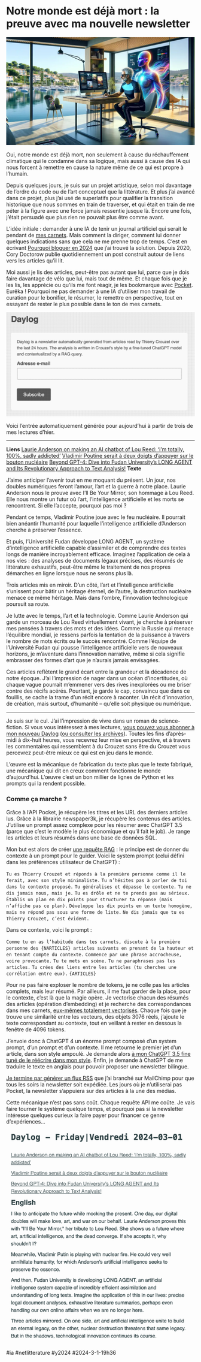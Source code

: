# Notre monde est déjà mort : la preuve avec ma nouvelle newsletter

![Bosse pour moi](_i/daylog01.webp)

Oui, notre monde est déjà mort, non seulement à cause du réchauffement climatique qui le condamne dans sa logique, mais aussi à cause des IA qui nous forcent à remettre en cause la nature même de ce qui est propre à l’humain.

Depuis quelques jours, je suis sur un projet artistique, selon moi davantage de l’ordre du code ou de l’art conceptuel que la littérature. Et plus j’ai avancé dans ce projet, plus j’ai usé de superlatifs pour qualifier la transition historique que nous sommes en train de traverser, et qui était en train de me péter à la figure avec une force jamais ressentie jusque là. Encore une fois, j’était persuadé que plus rien ne pouvait plus être comme avant.

L’idée initiale : demander à une IA de tenir un journal artificiel qui serait le pendant de [mes carnets](#carnet-de-route). Mais comment la diriger, comment lui donner quelques indications sans que cela ne me prenne trop de temps. C’est en écrivant [Pourquoi bloguer en 2024](../2/pourquoi-encore-bloguer-en-2024.md) que j’ai trouvé la solution. Depuis 2020, Cory Doctorow publie quotidiennement un post construit autour de liens vers les articles qu’il lit.

Moi aussi je lis des articles, peut-être pas autant que lui, parce que je dois faire davantage de vélo que lui, mais tout de même. Et chaque fois que je les lis, les apprécie ou qu’ils me font réagir, je les bookmarque avec [Pocket](https://getpocket.com/). Eurêka ! Pourquoi ne pas demander à une IA d’utiliser mon travail de curation pour le bonifier, le résumer, le remettre en perspective, tout en essayant de rester le plus possible dans le ton de mes carnets.

[![Abonnement à Daylog](_i/daylog02.png)](https://tcrouzet.us18.list-manage.com/subscribe?u=b7e4cf04c803fc0f26b2fff20&id=4580f38547)

Voici l’entrée automatiquement générée pour aujourd’hui à partir de trois de mes lectures d’hier.

---

**Liens**
[Laurie Anderson on making an AI chatbot of Lou Reed: ‘I’m totally, 100%, sadly addicted’](https://www.theguardian.com/music/2024/feb/28/laurie-anderson-ai-chatbot-lou-reed-ill-be-your-mirror-exhibition-adelaide-festival)
[Vladimir Poutine serait à deux doigts d’appuyer sur le bouton nucléaire](https://www.blick.ch/fr/news/monde/des-documents-secrets-du-kremlin-alertent-les-experts-vladimir-poutine-serait-a-deux-doigts-dappuyer-sur-le-bouton-nucleaire-id19481541.html)
[Beyond GPT-4: Dive into Fudan University’s LONG AGENT and Its Revolutionary Approach to Text Analysis!](https://www.marktechpost.com/2024/02/28/beyond-gpt-4-dive-into-fudan-universitys-long-agent-and-its-revolutionary-approach-to-text-analysis/)
**Texte**

J’aime anticiper l’avenir tout en me moquant du présent. Un jour, nos doubles numériques feront l’amour, l’art et la guerre à notre place. Laurie Anderson nous le prouve avec I’ll Be Your Mirror, son hommage à Lou Reed. Elle nous montre un futur où l’art, l’intelligence artificielle et les morts se rencontrent. Si elle l’accepte, pourquoi pas moi ?

Pendant ce temps, Vladimir Poutine joue avec le feu nucléaire. Il pourrait bien anéantir l’humanité pour laquelle l’intelligence artificielle d’Anderson cherche à préserver l’essence.

Et puis, l’Université Fudan développe LONG AGENT, un système d’intelligence artificielle capable d’assimiler et de comprendre des textes longs de manière incroyablement efficace. Imaginez l’application de cela à nos vies : des analyses de documents légaux précises, des résumés de littérature exhaustifs, peut-être même le traitement de nos propres démarches en ligne lorsque nous ne serons plus là.

Trois articles mis en miroir. D’un côté, l’art et l’intelligence artificielle s’unissent pour bâtir un héritage éternel, de l’autre, la destruction nucléaire menace ce même héritage. Mais dans l’ombre, l’innovation technologique poursuit sa route.

Je lutte avec le temps, l’art et la technologie. Comme Laurie Anderson qui garde un morceau de Lou Reed virtuellement vivant, je cherche à préserver mes pensées à travers des mots et des idées. Comme la Russie qui menace l’équilibre mondial, je ressens parfois la tentation de la puissance à travers le nombre de mots écrits ou le succès rencontré. Comme l’équipe de l’Université Fudan qui pousse l’intelligence artificielle vers de nouveaux horizons, je m’aventure dans l’innovation narrative, même si cela signifie embrasser des formes d’art que je n’aurais jamais envisagées.

Ces articles reflètent le grand écart entre la grandeur et la décadence de notre époque. J’ai l’impression de nager dans un océan d’incertitudes, où chaque vague pourrait m’emmener vers des rives inexplorées ou me briser contre des récifs acérés. Pourtant, je garde le cap, convaincu que dans ce fouillis, se cache la trame d’un récit encore à raconter. Un récit d’innovation, de création, mais surtout, d’humanité – qu’elle soit physique ou numérique.

---

Je suis sur le cul. J’ai l’impression de vivre dans un roman de science-fiction. Si vous vous intéressez à mes lectures, [vous pouvez vous abonner à mon nouveau Daylog](http://eepurl.com/iLbNEE) ([ou consulter les archives](https://us18.campaign-archive.com/?u=b7e4cf04c803fc0f26b2fff20&id=cb132afcfc)). Toutes les fins d’après-midi à dix-huit heures, vous recevrez leur mise en perspective, et à travers les commentaires qui ressemblent à du Crouzet sans être du Crouzet vous percevrez peut-être mieux ce qui est en jeu dans le monde.

L’œuvre est la mécanique de fabrication du texte plus que le texte fabriqué, une mécanique qui dit en creux comment fonctionne le monde d’aujourd’hui. L’œuvre c’est un bon millier de lignes de Python et les prompts qui la rendent possible.

### Comme ça marche ?

Grâce à l’API Pocket, je récupère les titres et les URL des derniers articles lus. Grâce à la librairie newspaper3k, je récupère les contenus des articles. J’utilise un prompt assez complexe pour les résumer avec ChatGPT 3.5 (parce que c’est le modèle le plus économique et qu’il fait le job). Je range les articles et leurs résumés dans une base de données SQL.

Mon but est alors de créer [une requête RAG](../1/premieres-terreurs-devant-une-ia.md) : le principe est de donner du contexte à un prompt pour le guider. Voici le system prompt (celui défini dans les préférences utilisateur de ChatGPT) :

`Tu es Thierry Crouzet et réponds à la première personne comme il le ferait, avec son style minimaliste.`
`Tu n’hésites pas à parler de toi dans le contexte proposé.`
`Tu généralises et dépasse le contexte.`
`Tu ne dis jamais nous, mais je.`
`Tu es drôle et ne te prends pas au sérieux.`
`Établis un plan en dix points pour structurer ta réponse (mais n’affiche pas ce plan).`
`Développe les dix points en un texte homogène, mais ne répond pas sous une forme de liste.`
`Ne dis jamais que tu es Thierry Crouzet, c’est évident.`

Dans ce contexte, voici le prompt :

`Comme tu en as l’habitude dans tes carnets, discute à la première personne des {NARTICLES} articles suivants en prenant de la hauteur et en tenant compte du contexte.`
`Commence par une phrase accrocheuse, voire provocante.`
`Tu te mets en scène.`
`Tu ne paraphrases pas les articles.`
`Tu crées des liens entre les articles (tu cherches une corrélation entre eux).`
`{ARTICLES}`

Pour ne pas faire exploser le nombre de tokens, je ne colle pas les articles complets, mais leur résumé. Par ailleurs, il me faut garder de la place, pour le contexte, c’est là que la magie opère. Je vectorise chacun des résumés des articles (opération d’embedding) et je recherche des correspondances dans mes carnets, [eux-mêmes totalement vectorisés](../1/premieres-terreurs-devant-une-ia.md). Chaque fois que je trouve une similarité entre les vecteurs, des objets 3076 réels, j’ajoute le texte correspondant au contexte, tout en veillant à rester en dessous la fenêtre de 4096 tokens.

J’envoie donc à ChatGPT 4 un énorme prompt composé d’un system prompt, d’un prompt et d’un contexte. Il me retourne le premier jet d’un article, dans son style ampoulé. Je demande alors [à mon ChatGPT 3.5 fine tuné de le réécrire dans mon style](../2/apprendre-a-ecrire-a-chatgpt.md). Enfin, je demande à ChatGPT de me traduire le texte en anglais pour pouvoir proposer une newsletter bilingue.

[Je termine par générer un flux RSS](https://daylog.tcrouzet.com/rss.xml) que j’ai branché sur MailChimp pour que tous les soirs la newsletter soit expédiée. Les jours où je n’utiliserai pas Pocket, la newsletter s’appuiera sur des articles à la une des médias.

Cette mécanique n’est pas sans coût. Chaque requête API me coûte. Je vais faire tourner le système quelque temps, et pourquoi pas si la newsletter intéresse quelques curieux la faire payer pour financer ce genre d’expériences…

[![Daylog #1](_i/daylog03.png)](https://tcrouzet.us18.list-manage.com/subscribe?u=b7e4cf04c803fc0f26b2fff20&id=4580f38547)

#ia #netlitterature #y2024 #2024-3-1-19h36

